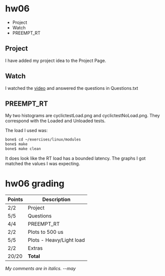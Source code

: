 # hw06
- Project
- Watch
- PREEMPT_RT

## Project
I have added my project idea to the Project Page.

## Watch
I watched the [video](https://www.youtube.com/watch?v=-J0y_usjYxo&t=1s) and answered the questions in Questions.txt

## PREEMPT_RT
My two histograms are cyclictestLoad.png and cyclictestNoLoad.png. They correspond with the Loaded and Unloaded tests.

The load I used was:
```bash
bone$ cd ~/exercises/linux/modules
bone$ make
bone$ make clean
```

It does look like the RT load has a bounded latency. The graphs I got matched the values I was expecting.

# hw06 grading

| Points      | Description |
| ----------- | ----------- |
|  2/2 | Project 
|  5/5 | Questions
|  4/4 | PREEMPT_RT
|  2/2 | Plots to 500 us
|  5/5 | Plots - Heavy/Light load
|  2/2 | Extras
| 20/20 | **Total**

*My comments are in italics. --may*

